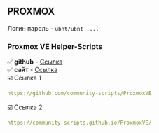## PROXMOX

Логин пароль - `ubnt/ubnt ....`    
### Proxmox VE Helper-Scripts
:white_check_mark: **github** - [Ссылка](https://github.com/community-scripts/ProxmoxVE)    
:white_check_mark: **сайт** - [Ссылка](https://community-scripts.github.io/ProxmoxVE/)    
:ballot_box_with_check: Ссылка 1
```yaml
https://github.com/community-scripts/ProxmoxVE
```
:ballot_box_with_check:  Ссылка 2
```yaml
https://community-scripts.github.io/ProxmoxVE/
```
